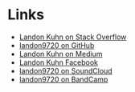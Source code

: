 Links
=====

* [Landon Kuhn on Stack Overflow](https://stackoverflow.com/users/1785/landon-kuhn)
* [landon9720 on GitHub](https://github.com/landon9720/)
* [Landon Kuhn on Medium](https://medium.com/@landonkuhn)
* [Landon Kuhn Facebook](https://www.facebook.com/landonkuhn)
* [landon9720 on SoundCloud](https://soundcloud.com/landon9720)
* [landon9720 on BandCamp](https://landon9720.bandcamp.com)
